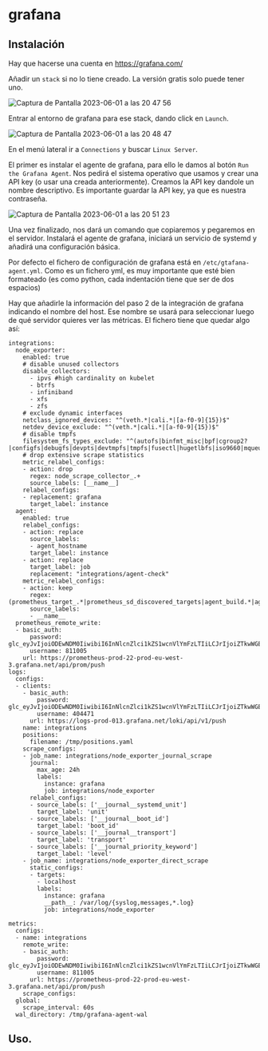 # grafana

## Instalación

Hay que hacerse una cuenta en https://grafana.com/ 

Añadir un `stack` si no lo tiene creado. La versión gratis solo puede tener uno.

![Captura de Pantalla 2023-06-01 a las 20 47 56](https://github.com/hector-medina/grafana/assets/76477956/315aba33-aec8-410d-87a7-0fd6bea0297e)

Entrar al entorno de grafana para ese stack, dando click en `Launch`.

![Captura de Pantalla 2023-06-01 a las 20 48 47](https://github.com/hector-medina/grafana/assets/76477956/77d31293-dd4b-4107-8fe7-d93f0f0fdf55)

En el menú lateral ir a `Connections` y buscar `Linux Server`.

El primer es instalar el agente de grafana, para ello le damos al botón `Run the Grafana Agent`. Nos pedirá el sistema operativo que usamos y crear una API key (o usar una creada anteriormente). Creamos la API key dandole un nombre descriptivo. Es importante guardar la API key, ya que es nuestra contraseña.

![Captura de Pantalla 2023-06-01 a las 20 51 23](https://github.com/hector-medina/grafana/assets/76477956/d7213d5b-0bce-4a11-a984-d19ab05f1bb3)

Una vez finalizado, nos dará un comando que copiaremos y pegaremos en el servidor. Instalará el agente de grafana, iniciará un servicio de systemd y añadirá una configuración básica. 

Por defecto el fichero de configuración de grafana está en `/etc/gtafana-agent.yml`. Como es un fichero yml, es muy importante que esté bien formateado (es como python, cada indentación tiene que ser de dos espacios)

Hay que añadirle la información del paso 2 de la integración de grafana indicando el nombre del host. Ese nombre se usará para seleccionar luego de qué servidor quieres ver las métricas. El fichero tiene que quedar algo así:

`````
integrations:
  node_exporter:
    enabled: true
    # disable unused collectors
    disable_collectors:
      - ipvs #high cardinality on kubelet
      - btrfs
      - infiniband
      - xfs
      - zfs
    # exclude dynamic interfaces
    netclass_ignored_devices: "^(veth.*|cali.*|[a-f0-9]{15})$"
    netdev_device_exclude: "^(veth.*|cali.*|[a-f0-9]{15})$"
    # disable tmpfs
    filesystem_fs_types_exclude: "^(autofs|binfmt_misc|bpf|cgroup2?|configfs|debugfs|devpts|devtmpfs|tmpfs|fusectl|hugetlbfs|iso9660|mqueue|nsfs|overlay|proc|procfs|pstore|rpc_pipefs|securityfs|selinuxfs|squashfs|sysfs|tracefs)$"
    # drop extensive scrape statistics
    metric_relabel_configs:
    - action: drop
      regex: node_scrape_collector_.+
      source_labels: [__name__]
    relabel_configs:
    - replacement: grafana
      target_label: instance
  agent:
    enabled: true
    relabel_configs:
    - action: replace
      source_labels:
      - agent_hostname
      target_label: instance
    - action: replace
      target_label: job
      replacement: "integrations/agent-check"
    metric_relabel_configs:
    - action: keep
      regex: (prometheus_target_.*|prometheus_sd_discovered_targets|agent_build.*|agent_wal_samples_appended_total|process_start_time_seconds)
      source_labels:
      - __name__
  prometheus_remote_write:
  - basic_auth:
      password: glc_eyJvIjoiODEwNDM0IiwibiI6InNlcnZlci1kZS1wcnVlYmFzLTIiLCJrIjoiZTkwWGE0cTBwMUQ1bzB5WWVTNE0wNkFoIiwibSI6eyJyIjoicHJvZC1ldS13ZXN0LTMifX0=
      username: 811005
    url: https://prometheus-prod-22-prod-eu-west-3.grafana.net/api/prom/push
logs:
  configs:
  - clients:
    - basic_auth:
        password: glc_eyJvIjoiODEwNDM0IiwibiI6InNlcnZlci1kZS1wcnVlYmFzLTIiLCJrIjoiZTkwWGE0cTBwMUQ1bzB5WWVTNE0wNkFoIiwibSI6eyJyIjoicHJvZC1ldS13ZXN0LTMifX0=
        username: 404471
      url: https://logs-prod-013.grafana.net/loki/api/v1/push
    name: integrations
    positions:
      filename: /tmp/positions.yaml
    scrape_configs:
    - job_name: integrations/node_exporter_journal_scrape
      journal:
        max_age: 24h
        labels:
          instance: grafana
          job: integrations/node_exporter
      relabel_configs:
      - source_labels: ['__journal__systemd_unit']
        target_label: 'unit'
      - source_labels: ['__journal__boot_id']
        target_label: 'boot_id'
      - source_labels: ['__journal__transport']
        target_label: 'transport'
      - source_labels: ['__journal_priority_keyword']
        target_label: 'level'
    - job_name: integrations/node_exporter_direct_scrape
      static_configs:
      - targets:
        - localhost
        labels:
          instance: grafana
          __path__: /var/log/{syslog,messages,*.log}
          job: integrations/node_exporter

metrics:
  configs:
  - name: integrations
    remote_write:
    - basic_auth:
        password: glc_eyJvIjoiODEwNDM0IiwibiI6InNlcnZlci1kZS1wcnVlYmFzLTIiLCJrIjoiZTkwWGE0cTBwMUQ1bzB5WWVTNE0wNkFoIiwibSI6eyJyIjoicHJvZC1ldS13ZXN0LTMifX0=
        username: 811005
      url: https://prometheus-prod-22-prod-eu-west-3.grafana.net/api/prom/push
    scrape_configs:
  global:
    scrape_interval: 60s
  wal_directory: /tmp/grafana-agent-wal
`````

## Uso.
